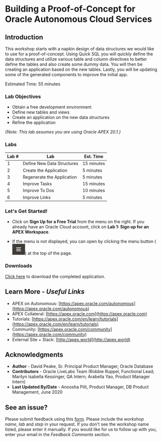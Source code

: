 # Building a Proof-of-Concept for Oracle Autonomous Cloud Services

## Introduction
This workshop starts with a napkin design of data structures we would like to use for a proof-of-concept. Using Quick SQL you will quickly define the data structures and utilize various table and column directives to better define the tables and also create some dummy data. You will then be creating an application based on the new tables. Lastly, you will be updating some of the generated components to improve the initial app.

Estimated Time: 55 minutes

### Lab Objectives

* Obtain a free development environment
* Define new tables and views
* Create an application on the new data structures
* Refine the application

*{Note: This lab assumes you are using Oracle APEX 20.1.}*

### Labs

| Lab # | Lab | Est. Time |
| --- | --- | --- |
| 1 | Define New Data Structures | 15 minutes |
| 2 | Create the Application | 5 minutes |
| 3 | Regenerate the Application | 5 minutes |
| 4 | Improve Tasks | 15 minutes |
| 5 | Improve To Dos | 10 minutes |
| 6 | Improve Links | 5 minutes |

### **Let's Get Started!**

- Click on **Sign Up for a Free Trial** from the menu on the right. If you already have an Oracle Cloud account, click on **Lab 1: Sign up for an APEX Workspace**.

- If the menu is not displayed, you can open by clicking the menu button (![Menu icon](./images/menu-button.png)) at the top of the page.

### Downloads

[Click here](./files/proofofconcept-app.sql) to download the completed application.

## Learn More - *Useful Links*

- APEX on Autonomous:   [https://apex.oracle.com/autonomous](https://apex.oracle.com/autonomous)
- APEX Collateral:   [https://apex.oracle.com](https://apex.oracle.com)
- Tutorials:   [https://apex.oracle.com/en/learn/tutorials](https://apex.oracle.com/en/learn/tutorials)
- Community:  [https://apex.oracle.com/community](https://apex.oracle.com/community)
- External Site + Slack:   [http://apex.world](http://apex.world)

## Acknowledgments

- **Author** - David Peake, Sr. Principal Product Manager, Oracle Database
- **Contributors** - Oracle LiveLabs Team (Robbie Ruppel, Functional Lead; Marilyn Isabella Kessinger, QA Intern; Arabella Yao, Product Manager Intern)
- **Last Updated By/Date** - Anoosha Pilli, Product Manager, DB Product Management, June 2020

## **See an issue?**
Please submit feedback using this [form](https://apexapps.oracle.com/pls/apex/f?p=133:1:::::P1_FEEDBACK:1). Please include the *workshop name*, *lab* and *step* in your request.  If you don't see the workshop name listed, please enter it manually. If you would like for us to follow up with you, enter your email in the *Feedback Comments* section.
